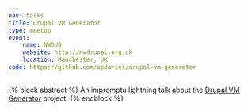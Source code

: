 ```yaml
---
nav: talks
title: Drupal VM Generator
type: meetup
event:
    name: NWDUG
    website: http://nwdrupal.org.uk
    location: Manchester, UK
code: https://github.com/opdavies/drupal-vm-generator
---
```

{% block abstract %}
An impromptu lightning talk about the [Drupal VM Generator](https://github.com/opdavies/drupal-vm-generator) project.
{% endblock %}
